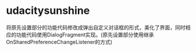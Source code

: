 # udacitysunshine
将原先设置部分的功能代码修改成弹出自定义对话框的形式，美化了界面，同时相应的功能代码使用DialogFragment实现。(原先设置部分使用继承OnSharedPreferenceChangeListener的方式)
